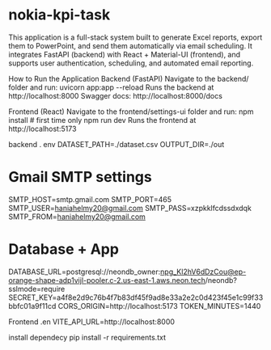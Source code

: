# nokia-kpi-task
This application is a full-stack system built to generate Excel reports, export them to PowerPoint, and send them automatically via email scheduling. It integrates FastAPI (backend) with React + Material-UI (frontend), and supports user authentication, scheduling, and automated email reporting.

How to Run the Application
Backend (FastAPI)
Navigate to the backend/ folder and run:
uvicorn app:app --reload
Runs the backend at http://localhost:8000
Swagger docs: http://localhost:8000/docs

Frontend (React)
Navigate to the frontend/settings-ui folder and run:
npm install   # first time only
npm run dev
Runs the frontend at http://localhost:5173


backend . env 
DATASET_PATH=./dataset.csv
OUTPUT_DIR=./out
# Gmail SMTP settings
SMTP_HOST=smtp.gmail.com
SMTP_PORT=465
SMTP_USER=haniahelmy20@gmail.com
SMTP_PASS=xzpkklfcdssdxdqk  
SMTP_FROM=haniahelmy20@gmail.com
# Database + App
DATABASE_URL=postgresql://neondb_owner:npg_Kl2hV6dDzCou@ep-orange-shape-adp1vijl-pooler.c-2.us-east-1.aws.neon.tech/neondb?sslmode=require
SECRET_KEY=a4f8e2d9c76b4f7b83df45f9ad8e33a2e2c0d423f45e1c99f33bbfc01a9f11cd
CORS_ORIGIN=http://localhost:5173
TOKEN_MINUTES=1440


Frontend .en
VITE_API_URL=http://localhost:8000


install dependecy 
pip install -r requirements.txt

